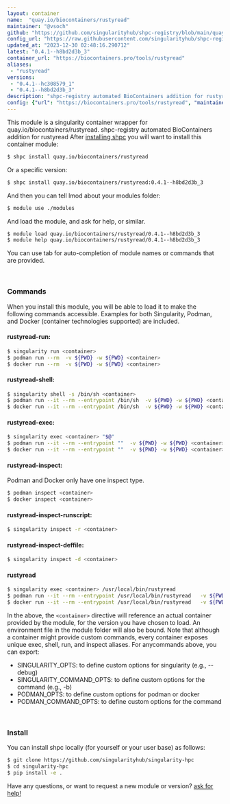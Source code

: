 ```yaml
---
layout: container
name:  "quay.io/biocontainers/rustyread"
maintainer: "@vsoch"
github: "https://github.com/singularityhub/shpc-registry/blob/main/quay.io/biocontainers/rustyread/container.yaml"
config_url: "https://raw.githubusercontent.com/singularityhub/shpc-registry/main/quay.io/biocontainers/rustyread/container.yaml"
updated_at: "2023-12-30 02:48:16.290712"
latest: "0.4.1--h8bd2d3b_3"
container_url: "https://biocontainers.pro/tools/rustyread"
aliases:
 - "rustyread"
versions:
 - "0.4.1--hc308579_1"
 - "0.4.1--h8bd2d3b_3"
description: "shpc-registry automated BioContainers addition for rustyread"
config: {"url": "https://biocontainers.pro/tools/rustyread", "maintainer": "@vsoch", "description": "shpc-registry automated BioContainers addition for rustyread", "latest": {"0.4.1--h8bd2d3b_3": "sha256:d2b23892dc7514a81049308f667a296832aba673b1a65d19548b3dd3b8954c4d"}, "tags": {"0.4.1--hc308579_1": "sha256:2ef2e411f6a3972971444983dcc8474851104ddb200c2808b9386525c5ccda1a", "0.4.1--h8bd2d3b_3": "sha256:d2b23892dc7514a81049308f667a296832aba673b1a65d19548b3dd3b8954c4d"}, "docker": "quay.io/biocontainers/rustyread", "aliases": {"rustyread": "/usr/local/bin/rustyread"}}
---
```


This module is a singularity container wrapper for quay.io/biocontainers/rustyread.
shpc-registry automated BioContainers addition for rustyread
After [installing shpc](#install) you will want to install this container module:


```bash
$ shpc install quay.io/biocontainers/rustyread
```

Or a specific version:

```bash
$ shpc install quay.io/biocontainers/rustyread:0.4.1--h8bd2d3b_3
```

And then you can tell lmod about your modules folder:

```bash
$ module use ./modules
```

And load the module, and ask for help, or similar.

```bash
$ module load quay.io/biocontainers/rustyread/0.4.1--h8bd2d3b_3
$ module help quay.io/biocontainers/rustyread/0.4.1--h8bd2d3b_3
```

You can use tab for auto-completion of module names or commands that are provided.

<br>

### Commands

When you install this module, you will be able to load it to make the following commands accessible.
Examples for both Singularity, Podman, and Docker (container technologies supported) are included.

#### rustyread-run:

```bash
$ singularity run <container>
$ podman run --rm  -v ${PWD} -w ${PWD} <container>
$ docker run --rm  -v ${PWD} -w ${PWD} <container>
```

#### rustyread-shell:

```bash
$ singularity shell -s /bin/sh <container>
$ podman run --it --rm --entrypoint /bin/sh  -v ${PWD} -w ${PWD} <container>
$ docker run --it --rm --entrypoint /bin/sh  -v ${PWD} -w ${PWD} <container>
```

#### rustyread-exec:

```bash
$ singularity exec <container> "$@"
$ podman run --it --rm --entrypoint ""  -v ${PWD} -w ${PWD} <container> "$@"
$ docker run --it --rm --entrypoint ""  -v ${PWD} -w ${PWD} <container> "$@"
```

#### rustyread-inspect:

Podman and Docker only have one inspect type.

```bash
$ podman inspect <container>
$ docker inspect <container>
```

#### rustyread-inspect-runscript:

```bash
$ singularity inspect -r <container>
```

#### rustyread-inspect-deffile:

```bash
$ singularity inspect -d <container>
```


#### rustyread

```bash
$ singularity exec <container> /usr/local/bin/rustyread
$ podman run --it --rm --entrypoint /usr/local/bin/rustyread   -v ${PWD} -w ${PWD} <container> -c " $@"
$ docker run --it --rm --entrypoint /usr/local/bin/rustyread   -v ${PWD} -w ${PWD} <container> -c " $@"
```



In the above, the `<container>` directive will reference an actual container provided
by the module, for the version you have chosen to load. An environment file in the
module folder will also be bound. Note that although a container
might provide custom commands, every container exposes unique exec, shell, run, and
inspect aliases. For anycommands above, you can export:

 - SINGULARITY_OPTS: to define custom options for singularity (e.g., --debug)
 - SINGULARITY_COMMAND_OPTS: to define custom options for the command (e.g., -b)
 - PODMAN_OPTS: to define custom options for podman or docker
 - PODMAN_COMMAND_OPTS: to define custom options for the command

<br>

### Install

You can install shpc locally (for yourself or your user base) as follows:

```bash
$ git clone https://github.com/singularityhub/singularity-hpc
$ cd singularity-hpc
$ pip install -e .
```

Have any questions, or want to request a new module or version? [ask for help!](https://github.com/singularityhub/singularity-hpc/issues)